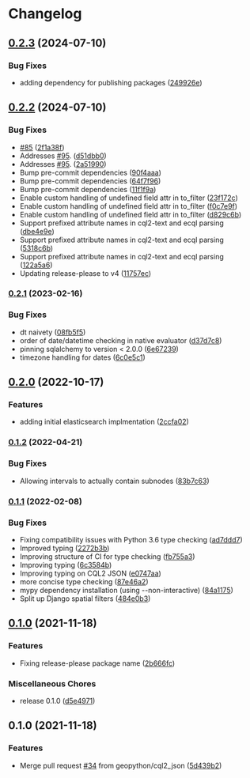 # Changelog

## [0.2.3](https://github.com/geopython/pygeofilter/compare/v0.2.2...v0.2.3) (2024-07-10)


### Bug Fixes

* adding dependency for publishing packages ([249926e](https://github.com/geopython/pygeofilter/commit/249926ef2ebe264b616ce0f039a8b0e1b8626dda))

## [0.2.2](https://github.com/geopython/pygeofilter/compare/v0.2.1...v0.2.2) (2024-07-10)


### Bug Fixes

* [#85](https://github.com/geopython/pygeofilter/issues/85) ([2f1a38f](https://github.com/geopython/pygeofilter/commit/2f1a38f8bc9dfe2ebf5c318c6121d7f51029a9cf))
* Addresses [#95](https://github.com/geopython/pygeofilter/issues/95). ([d51dbb0](https://github.com/geopython/pygeofilter/commit/d51dbb0eb7a1066bd97b81cffe99da11ebf3cba4))
* Addresses [#95](https://github.com/geopython/pygeofilter/issues/95). ([2a51990](https://github.com/geopython/pygeofilter/commit/2a519904c4ac408fabb39459104efcc3e09f3a40))
* Bump pre-commit dependencies ([90f4aaa](https://github.com/geopython/pygeofilter/commit/90f4aaaafe873c69b0ccd91e897a9ff218ef5110))
* Bump pre-commit dependencies ([64f7f96](https://github.com/geopython/pygeofilter/commit/64f7f962476665d4ae4eed750099a6c887ad21ca))
* Bump pre-commit dependencies ([11f1f9a](https://github.com/geopython/pygeofilter/commit/11f1f9ab71811da758aa67b13aeb2f0cce7aaa10))
* Enable custom handling of undefined field attr in to_filter ([23f172c](https://github.com/geopython/pygeofilter/commit/23f172cf1dd1ddb19791a761f128b001e887b361))
* Enable custom handling of undefined field attr in to_filter ([f0c7e9f](https://github.com/geopython/pygeofilter/commit/f0c7e9f36d55d80e1d17917a627ae5547c80363c))
* Enable custom handling of undefined field attr in to_filter ([d829c6b](https://github.com/geopython/pygeofilter/commit/d829c6be5254a45689d8bcdb52b28b8a5ed3b5b2))
* Support prefixed attribute names in cql2-text and ecql parsing ([dbe4e9e](https://github.com/geopython/pygeofilter/commit/dbe4e9e5c0c48698f312e1cc023a43ea78391f60))
* Support prefixed attribute names in cql2-text and ecql parsing ([5318c6b](https://github.com/geopython/pygeofilter/commit/5318c6bcf6e2620d39c8bc52fa13cc40e02274ac))
* Support prefixed attribute names in cql2-text and ecql parsing ([122a5a6](https://github.com/geopython/pygeofilter/commit/122a5a6c5ba746a51bf9eb36a5d9617201d19123))
* Updating release-please to v4 ([11757ec](https://github.com/geopython/pygeofilter/commit/11757eca4a7ba71fbca575636117b6eb8b3c9e53))

### [0.2.1](https://www.github.com/geopython/pygeofilter/compare/v0.2.0...v0.2.1) (2023-02-16)


### Bug Fixes

* dt naivety ([08fb5f5](https://www.github.com/geopython/pygeofilter/commit/08fb5f5f8b0a5ee39443a6233d558bbacadb5acb))
* order of date/datetime checking in native evaluator ([d37d7c8](https://www.github.com/geopython/pygeofilter/commit/d37d7c8cb483fdb9ff53ff9f871d5a8f85a227e1))
* pinning sqlalchemy to version < 2.0.0 ([6e67239](https://www.github.com/geopython/pygeofilter/commit/6e67239eb1af9a77599bbbc8cee211c9f906d95e))
* timezone handling for dates ([6c0e5c1](https://www.github.com/geopython/pygeofilter/commit/6c0e5c17ce5dde2dc541ccd6411c55d2a86e52ec))

## [0.2.0](https://www.github.com/geopython/pygeofilter/compare/v0.1.2...v0.2.0) (2022-10-17)


### Features

* adding initial elasticsearch implmentation ([2ccfa02](https://www.github.com/geopython/pygeofilter/commit/2ccfa02d5fcf1ee1f3be76f5cf375ace2556fa6c))

### [0.1.2](https://www.github.com/geopython/pygeofilter/compare/v0.1.1...v0.1.2) (2022-04-21)


### Bug Fixes

* Allowing intervals to actually contain subnodes ([83b7c63](https://www.github.com/geopython/pygeofilter/commit/83b7c63ad9233a9ed600f061d3b8e074291dcb8c))

### [0.1.1](https://www.github.com/geopython/pygeofilter/compare/v0.1.0...v0.1.1) (2022-02-08)


### Bug Fixes

* Fixing compatibility issues with Python 3.6 type checking ([ad7ddd7](https://www.github.com/geopython/pygeofilter/commit/ad7ddd7a332f838fa284e1493f0d3cc15036ad95))
* Improved typing ([2272b3b](https://www.github.com/geopython/pygeofilter/commit/2272b3b9371ff90fe5cbc9b8f84cbf6bb5cca76a))
* Improving structure of CI for type checking ([fb755a3](https://www.github.com/geopython/pygeofilter/commit/fb755a3859baf3a07f57938da2259b5c3fb74575))
* Improving typing ([6c3584b](https://www.github.com/geopython/pygeofilter/commit/6c3584b3961fe90cc07f08f6cc8f2256112850f3))
* Improving typing on CQL2 JSON ([e0747aa](https://www.github.com/geopython/pygeofilter/commit/e0747aa2d0dbcaedd49bd9bcf30e702da68aaa37))
* more concise type checking ([87e46a2](https://www.github.com/geopython/pygeofilter/commit/87e46a2c325fb5f1c1c92408369efdf263f387db))
* mypy dependency installation (using --non-interactive) ([84a1175](https://www.github.com/geopython/pygeofilter/commit/84a11752c48773650a063a767eb97a1fa149b0ac))
* Split up Django spatial filters ([484e0b3](https://www.github.com/geopython/pygeofilter/commit/484e0b3db483db76b6456593a33ee8598f72813d))

## [0.1.0](https://www.github.com/geopython/pygeofilter/compare/v0.1.0...v0.1.0) (2021-11-18)


### Features

* Fixing release-please package name ([2b666fc](https://www.github.com/geopython/pygeofilter/commit/2b666fc5b09c2ff15fa954f035a342542aa3577f))


### Miscellaneous Chores

* release 0.1.0 ([d5e4971](https://www.github.com/geopython/pygeofilter/commit/d5e49718f7f2c7936649217b286ebad42b168a23))

## 0.1.0 (2021-11-18)


### Features

* Merge pull request [#34](https://www.github.com/geopython/pygeofilter/issues/34) from geopython/cql2_json ([5d439b2](https://www.github.com/geopython/pygeofilter/commit/5d439b277e12b883f3132d4972d2979a8aefd92e))
